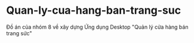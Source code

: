 # Quan-ly-cua-hang-ban-trang-suc
Đồ án của nhóm 8 về xây dựng Ứng dụng Desktop "Quản lý cửa hàng bán trang sức" 
